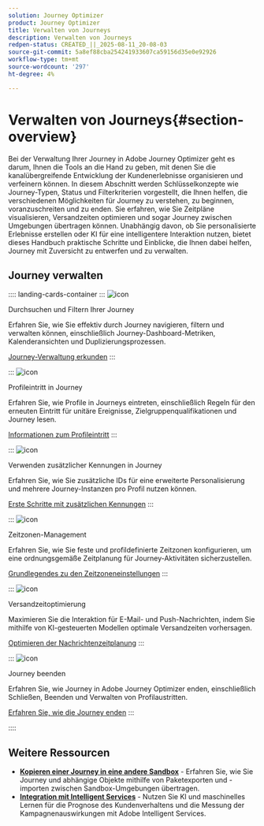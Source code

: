 ```yaml
---
solution: Journey Optimizer
product: Journey Optimizer
title: Verwalten von Journeys
description: Verwalten von Journeys
redpen-status: CREATED_||_2025-08-11_20-08-03
source-git-commit: 5a8ef88cba254241933607ca59156d35e0e92926
workflow-type: tm+mt
source-wordcount: '297'
ht-degree: 4%

---
```



# Verwalten von Journeys{#section-overview}

Bei der Verwaltung Ihrer Journey in Adobe Journey Optimizer geht es darum, Ihnen die Tools an die Hand zu geben, mit denen Sie die kanalübergreifende Entwicklung der Kundenerlebnisse organisieren und verfeinern können. In diesem Abschnitt werden Schlüsselkonzepte wie Journey-Typen, Status und Filterkriterien vorgestellt, die Ihnen helfen, die verschiedenen Möglichkeiten für Journey zu verstehen, zu beginnen, voranzuschreiten und zu enden. Sie erfahren, wie Sie Zeitpläne visualisieren, Versandzeiten optimieren und sogar Journey zwischen Umgebungen übertragen können. Unabhängig davon, ob Sie personalisierte Erlebnisse erstellen oder KI für eine intelligentere Interaktion nutzen, bietet dieses Handbuch praktische Schritte und Einblicke, die Ihnen dabei helfen, Journey mit Zuversicht zu entwerfen und zu verwalten.

## Journey verwalten

:::: landing-cards-container
:::
![icon](https://cdn.experienceleague.adobe.com/icons/list-check.svg?lang=de)

Durchsuchen und Filtern Ihrer Journey

Erfahren Sie, wie Sie effektiv durch Journey navigieren, filtern und verwalten können, einschließlich Journey-Dashboard-Metriken, Kalenderansichten und Duplizierungsprozessen.

[Journey-Verwaltung erkunden](../using/building-journeys/journey-ui.md)
:::

:::
![icon](https://cdn.experienceleague.adobe.com/icons/circle-play.svg?lang=de)

Profileintritt in Journey

Erfahren Sie, wie Profile in Journeys eintreten, einschließlich Regeln für den erneuten Eintritt für unitäre Ereignisse, Zielgruppenqualifikationen und Journey lesen.

[Informationen zum Profileintritt](../using/building-journeys/entry-management.md)
:::

:::
![icon](https://cdn.experienceleague.adobe.com/icons/bullseye.svg?lang=de)

Verwenden zusätzlicher Kennungen in Journey

Erfahren Sie, wie Sie zusätzliche IDs für eine erweiterte Personalisierung und mehrere Journey-Instanzen pro Profil nutzen können.

[Erste Schritte mit zusätzlichen Kennungen](../using/building-journeys/supplemental-identifier.md)
:::

:::
![icon](https://cdn.experienceleague.adobe.com/icons/gear.svg?lang=de)

Zeitzonen-Management

Erfahren Sie, wie Sie feste und profildefinierte Zeitzonen konfigurieren, um eine ordnungsgemäße Zeitplanung für Journey-Aktivitäten sicherzustellen.

[Grundlegendes zu den Zeitzoneneinstellungen](../using/building-journeys/timezone-management.md)
:::

:::
![icon](https://cdn.experienceleague.adobe.com/icons/chart-line.svg?lang=de)

Versandzeitoptimierung

Maximieren Sie die Interaktion für E-Mail- und Push-Nachrichten, indem Sie mithilfe von KI-gesteuerten Modellen optimale Versandzeiten vorhersagen.

[Optimieren der Nachrichtenzeitplanung](../using/building-journeys/send-time-optimization.md)
:::

:::
![icon](https://cdn.experienceleague.adobe.com/icons/circle-play.svg?lang=de)

Journey beenden

Erfahren Sie, wie Journey in Adobe Journey Optimizer enden, einschließlich Schließen, Beenden und Verwalten von Profilaustritten.

[Erfahren Sie, wie die Journey enden](../using/building-journeys/end-journey.md)
:::

::::


## Weitere Ressourcen

- **[Kopieren einer Journey in eine andere Sandbox](../using/building-journeys/copy-to-sandbox.md)** - Erfahren Sie, wie Sie Journey und abhängige Objekte mithilfe von Paketexporten und -importen zwischen Sandbox-Umgebungen übertragen.
- **[Integration mit Intelligent Services](../using/building-journeys/ai-services-overview.md)** - Nutzen Sie KI und maschinelles Lernen für die Prognose des Kundenverhaltens und die Messung der Kampagnenauswirkungen mit Adobe Intelligent Services.
